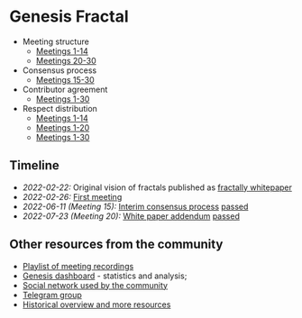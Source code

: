 # Genesis Fractal

* Meeting structure
  * [Meetings 1-14](./Fractally%20Genesis%20Agenda%20and%20Process%20-%20Google%20Docs.pdf)
  * [Meetings 20-30](./Genesis%20Fractal%20Agenda%20and%20Process%20-%20v2.pdf)
* Consensus process
  * [Meetings 15-30](./interim-consensus-process.md)
* Contributor agreement
  * [Meetings 1-30](https://peakd.com/fractally/@dan/genesis-fractal-contributor-agreement)
* Respect distribution
  * [Meetings 1-14](./fractally_genesis_tally_2022-06-04-updated.pdf)
  * [Meetings 1-20](./fractally_genesis_tally_2022-07-16.pdf)
  * [Meetings 1-30](./fractally_genesis_tally_2022-09-24.pdf)

## Timeline
* *2022-02-22:* Original vision of fractals published as [fractally whitepaper](./Fractally%20White%20Paper%201.0%20(English).pdf)
* *2022-02-26:* [First meeting](https://www.youtube.com/watch?v=DbM2iTuT9h0&list=PLa5URJF9l5lm1R8bZ9g4Lg5nyElSUYfVN&index=47)
* *2022-06-11 (Meeting 15):* [Interim consensus process](./interim-consensus-process.md) [passed](https://hive.blog/fractally/@jseymour/rdbml4)
* *2022-07-23 (Meeting 20):* [White paper addendum](https://peakd.com/fractally/@dan/fractally-white-paper-addendum-1) [passed](https://hive.blog/fractally/@jseymour/rfhczp)

## Other resources from the community
* [Playlist of meeting recordings](https://www.youtube.com/playlist?list=PLa5URJF9l5lm1R8bZ9g4Lg5nyElSUYfVN)
* [Genesis dashboard](https://matt-langsto-fractal-governancestreamlitgenesis-fractal-fabr1y.streamlit.app/) - statistics and analysis;
* [Social network used by the community](https://fractally.mn.co/spaces/7064857/feed)
* [Telegram group](https://t.me/gofractally)
* [Historical overview and more resources](https://edencreators.com/genesisfractal)
